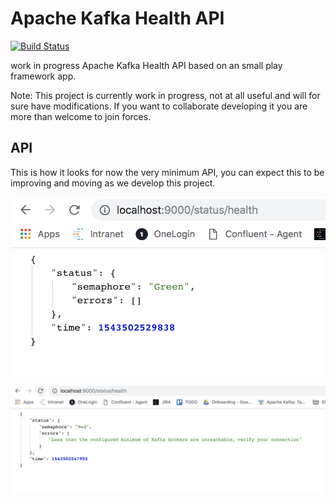 # Apache Kafka Health API


[![Build Status](https://travis-ci.org/purbon/kafka-health-api.svg?branch=master)](https://travis-ci.org/purbon/kafka-health-api)


work in progress Apache Kafka Health API based on an small play framework app.

Note: This project is currently work in progress, not at all useful and will for 
sure have modifications. If you want to collaborate developing it you are more than welcome
to join forces.

## API

This is how it looks for now the very minimum API, you can expect this to be improving and moving 
as we develop this project.

![alt text](img/KAFKA-health-api-green.png "KAFKA health api when green")

![alt text](img/KAFKA-health-api-red.png "KAFKA health api when red")

